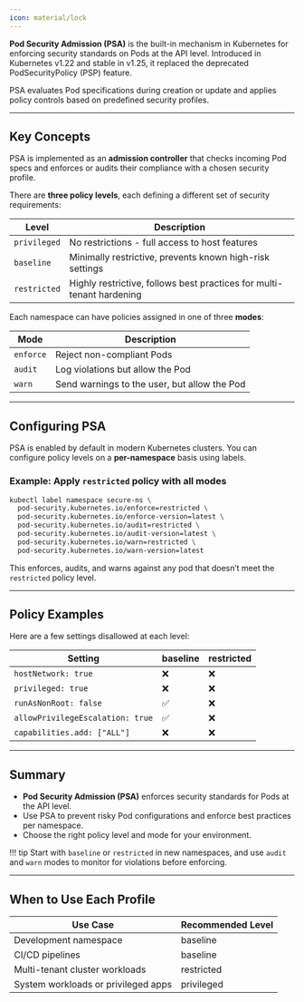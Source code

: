 ```yaml
---
icon: material/lock
---
```


**Pod Security Admission (PSA)** is the built-in mechanism in Kubernetes for enforcing security standards on Pods at the API level. Introduced in Kubernetes v1.22 and stable in v1.25, it replaced the deprecated PodSecurityPolicy (PSP) feature.

PSA evaluates Pod specifications during creation or update and applies policy controls based on predefined security profiles.

---

<h2>Key Concepts</h2>

PSA is implemented as an <strong>admission controller</strong> that checks incoming Pod specs and enforces or audits their compliance with a chosen security profile.

There are <strong>three policy levels</strong>, each defining a different set of security requirements:

| Level     | Description                                                                |
|-----------|----------------------------------------------------------------------------|
| <code>privileged</code> | No restrictions - full access to host features                         |
| <code>baseline</code>   | Minimally restrictive, prevents known high-risk settings               |
| <code>restricted</code> | Highly restrictive, follows best practices for multi-tenant hardening  |

Each namespace can have policies assigned in one of three <strong>modes</strong>:

| Mode     | Description                                                     |
|----------|-----------------------------------------------------------------|
| <code>enforce</code> | Reject non-compliant Pods                                     |
| <code>audit</code>   | Log violations but allow the Pod                              |
| <code>warn</code>    | Send warnings to the user, but allow the Pod                  |

---

<h2>Configuring PSA</h2>

PSA is enabled by default in modern Kubernetes clusters. You can configure policy levels on a <strong>per-namespace</strong> basis using labels.

<h3>Example: Apply <code>restricted</code> policy with all modes</h3>

```bash
kubectl label namespace secure-ns \
  pod-security.kubernetes.io/enforce=restricted \
  pod-security.kubernetes.io/enforce-version=latest \
  pod-security.kubernetes.io/audit=restricted \
  pod-security.kubernetes.io/audit-version=latest \
  pod-security.kubernetes.io/warn=restricted \
  pod-security.kubernetes.io/warn-version=latest
```

This enforces, audits, and warns against any pod that doesn’t meet the <code>restricted</code> policy level.

---

<h2>Policy Examples</h2>

Here are a few settings disallowed at each level:

| Setting                  | baseline | restricted |
|--------------------------|----------|------------|
| <code>hostNetwork: true</code>      | ❌       | ❌         |
| <code>privileged: true</code>       | ❌       | ❌         |
| <code>runAsNonRoot: false</code>    | ✅       | ❌         |
| `allowPrivilegeEscalation: true` | ✅  | ❌         |
| `capabilities.add: ["ALL"]` | ❌    | ❌         |

---

<h2>Summary</h2>

- <strong>Pod Security Admission (PSA)</strong> enforces security standards for Pods at the API level.
- Use PSA to prevent risky Pod configurations and enforce best practices per namespace.
- Choose the right policy level and mode for your environment.

!!! tip
    Start with <code>baseline</code> or <code>restricted</code> in new namespaces, and use <code>audit</code> and <code>warn</code> modes to monitor for violations before enforcing.

---

## When to Use Each Profile

| Use Case                        | Recommended Level |
|----------------------------------|--------------------|
| Development namespace           | baseline           |
| CI/CD pipelines                 | baseline           |
| Multi-tenant cluster workloads  | restricted         |
| System workloads or privileged apps | privileged     |

